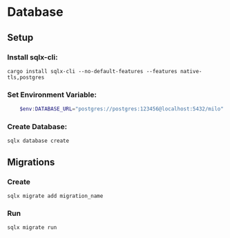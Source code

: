 # Database
## Setup
### Install sqlx-cli:
```
cargo install sqlx-cli --no-default-features --features native-tls,postgres
```

### Set Environment Variable:
```powershell
    $env:DATABASE_URL="postgres://postgres:123456@localhost:5432/milo"
```

### Create Database:
```
sqlx database create
```

## Migrations
### Create
```
sqlx migrate add migration_name
```
### Run
```
sqlx migrate run
```